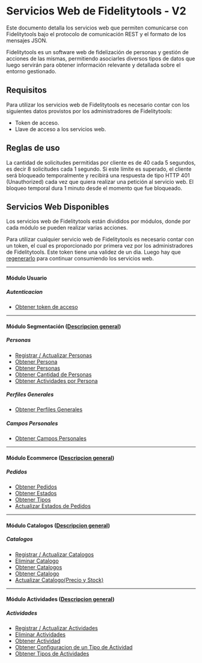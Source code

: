 # Servicios Web de Fidelitytools - V2

Este documento detalla los servicios web que permiten comunicarse con Fidelitytools bajo el protocolo de comunicación REST y el formato de los mensajes JSON.

Fidelitytools es un software web de fidelización de personas y gestión de acciones de las mismas,
permitiendo asociarles diversos tipos de datos que luego servirán para obtener información relevante y
detallada sobre el entorno gestionado.

## Requisitos

Para utilizar los servicios web de Fidelitytools es necesario contar con los siguientes datos provistos por los administradores de Fidelitytools:

* Token de acceso.
* Llave de acceso a los servicios web.

## Reglas de uso

La cantidad de solicitudes permitidas por cliente es de 40 cada 5 segundos, es decir 8 solicitudes cada 1
segundo. Si este límite es superado, el cliente será bloqueado temporalmente y recibirá una respuesta
de tipo HTTP 401 (Unauthorized) cada vez que quiera realizar una petición al servicio web. El bloqueo
temporal dura 1 minuto desde el momento que fue bloqueado.

## Servicios Web Disponibles

Los servicios web de Fidelitytools están divididos por módulos, donde por cada módulo se pueden
realizar varias acciones.

Para utilizar cualquier servicio web de Fidelitytools es necesario contar con un token, el cual es proporcionado por primera vez por los administradores de Fidelitytools. Este token tiene una validez de un dia. Luego hay que [regenerarlo](https://github.com/bebeto-fidelitytools/FidelitytoolsWS/blob/master/docs/usuario/autenticaci%C3%B3n.md) para continuar consumiendo los servicios web.

---
#### Módulo Usuario
##### Autenticacion
* [Obtener token de acceso](https://github.com/bebeto-fidelitytools/FidelitytoolsWS/blob/master/docs/usuario/autenticaci%C3%B3n.md)
---
#### Módulo Segmentación ([Descripcion general](https://github.com/bebeto-fidelitytools/FidelitytoolsWS/blob/master/docs/segmentacion/descripcion_general.md))

##### Personas
* [Registrar / Actualizar Personas](https://github.com/bebeto-fidelitytools/FidelitytoolsWS/blob/master/docs/segmentacion/set_personas.md)
* [Obtener Persona](https://github.com/bebeto-fidelitytools/FidelitytoolsWS/blob/master/docs/segmentacion/get_persona.md)
* [Obtener Personas](https://github.com/bebeto-fidelitytools/FidelitytoolsWS/blob/master/docs/segmentacion/get_personas.md)
* [Obtener Cantidad de Personas](https://github.com/bebeto-fidelitytools/FidelitytoolsWS/blob/master/docs/segmentacion/get_cant_personas.md)
* [Obtener Actividades por Persona](https://github.com/bebeto-fidelitytools/FidelitytoolsWS/blob/master/docs/segmentacion/get_actividades.md)
##### Perfiles Generales
* [Obtener Perfiles Generales](https://github.com/bebeto-fidelitytools/FidelitytoolsWS/blob/master/docs/segmentacion/get_perfil_general.md)
##### Campos Personales
* [Obtener Campos Personales](https://github.com/bebeto-fidelitytools/FidelitytoolsWS/blob/master/docs/segmentacion/get_campo_personal.md)

---
#### Módulo Ecommerce ([Descripcion general](https://github.com/bebeto-fidelitytools/FidelitytoolsWS/blob/master/docs/ecommerce/descripcion_general.md))

##### Pedidos
* [Obtener Pedidos](https://github.com/bebeto-fidelitytools/FidelitytoolsWS/blob/master/docs/ecommerce/get_pedidos.md)
* [Obtener Estados](https://github.com/bebeto-fidelitytools/FidelitytoolsWS/blob/master/docs/ecommerce/get_estados.md)
* [Obtener Tipos](https://github.com/bebeto-fidelitytools/FidelitytoolsWS/blob/master/docs/ecommerce/get_tipos.md)
* [Actualizar Estados de Pedidos](https://github.com/bebeto-fidelitytools/FidelitytoolsWS/blob/master/docs/ecommerce/set_estados.md)

---
#### Módulo Catalogos ([Descripcion general](https://github.com/bebeto-fidelitytools/FidelitytoolsWS/blob/master/docs/catalogos/descripcion_general.md))

##### Catalogos
* [Registrar / Actualizar Catalogos](https://github.com/bebeto-fidelitytools/FidelitytoolsWS/blob/master/docs/catalogos/set.md)
* [Eliminar Catalogo](https://github.com/bebeto-fidelitytools/FidelitytoolsWS/blob/master/docs/catalogos/delete.md)
* [Obtener Catalogos](https://github.com/bebeto-fidelitytools/FidelitytoolsWS/blob/master/docs/catalogos/get_catalogos.md)
* [Obtener Catalogo](https://github.com/bebeto-fidelitytools/FidelitytoolsWS/blob/master/docs/catalogos/get_catalogo.md)
* [Actualizar Catalogo(Precio y Stock)](https://github.com/bebeto-fidelitytools/FidelitytoolsWS/blob/master/docs/catalogos/set_precio_stock_x_productos.md)

---
#### Módulo Actividades ([Descripcion general](https://github.com/bebeto-fidelitytools/FidelitytoolsWS/blob/master/docs/actividades/descripcion_general.md))

##### Actividades
* [Registrar / Actualizar Actividades](https://github.com/bebeto-fidelitytools/FidelitytoolsWS/blob/master/docs/actividades/set.md)
* [Eliminar Actividades](https://github.com/bebeto-fidelitytools/FidelitytoolsWS/tree/master/docs/actividades/delete.md)
* [Obtener Actividad](https://github.com/bebeto-fidelitytools/FidelitytoolsWS/blob/master/docs/actividades/get_actividad.md)
* [Obtener Configuracion de un Tipo de Actividad](https://github.com/bebeto-fidelitytools/FidelitytoolsWS/blob/master/docs/actividades/get_configuracion_tipo.md)
* [Obtener Tipos de Actividades](https://github.com/bebeto-fidelitytools/FidelitytoolsWS/blob/master/docs/actividades/get_tipos.md)

